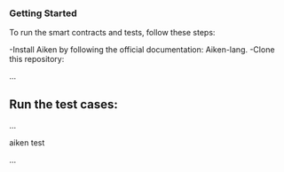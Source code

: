 ### Getting Started
To run the smart contracts and tests, follow these steps:

-Install Aiken by following the official documentation: Aiken-lang.
-Clone this repository:

...

## Run the test cases:

...

aiken test


...